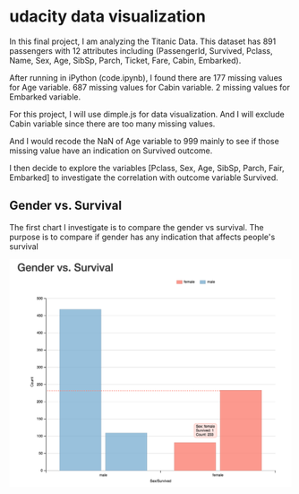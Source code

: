 # udacity data visualization
In this final project, I am analyzing the Titanic Data. This dataset has 891 passengers with 12 attributes including (PassengerId, Survived, Pclass, Name, Sex, Age, SibSp, Parch, Ticket, Fare, Cabin, Embarked).

After running in iPython (code.ipynb), I found there are 177 missing values for Age variable. 687 missing values for Cabin variable. 2 missing values for Embarked variable.

For this project, I will use dimple.js for data visualization. And I will exclude Cabin variable since there are too many missing values. 

And I would recode the NaN of Age variable to 999 mainly to see if those missing value have an indication on Survived outcome.

I then decide to explore the variables [Pclass, Sex, Age, SibSp, Parch, Fair, Embarked] to investigate the correlation with outcome variable Survived.

## Gender vs. Survival
The first chart I investigate is to compare the gender vs survival. The purpose is to compare if gender has any indication that affects people's survival

![First Chart](https://github.com/Shaunlipy/udacity_data_visualization/blob/master/pics/1.png)


